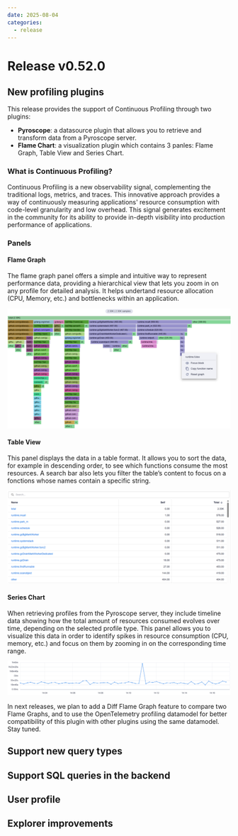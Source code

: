 ```yaml
---
date: 2025-08-04
categories:
  - release
---
```


# Release v0.52.0

## New profiling plugins

This release provides the support of Continuous Profiling through two plugins:

- **Pyroscope**: a datasource plugin that allows you to retrieve and transform data from a Pyroscope server.
- **Flame Chart**: a visualization plugin which contains 3 panles: Flame Graph, Table View and Series Chart.

### What is Continuous Profiling?

Continuous Profiling is a new observability signal, complementing the traditional logs, metrics, and traces. This innovative approach provides a way of continuously measuring applications' resource consumption with code-level granularity and low overhead. This signal generates excitement in the community for its ability to provide in-depth visibility into production performance of applications.

### Panels

#### Flame Graph

The flame graph panel offers a simple and intuitive way to represent performance data, providing a hierarchical view that lets you zoom in on any profile for detailed analysis. It helps undertand resource allocation (CPU, Memory, etc.) and bottlenecks within an application.

![Flame Graph Panel](../../assets/images/blog/v052/flame-graph-panel.png)

#### Table View

This panel displays the data in a table format. It allows you to sort the data, for example in descending order, to see which functions consume the most resources. A search bar also lets you filter the table’s content to focus on a fonctions whose names contain a specific string.

![Table View Panel](../../assets/images/blog/v052/table-view-panel.png)

#### Series Chart

When retrieving profiles from the Pyroscope server, they include timeline data showing how the total amount of resources consumed evolves over time, depending on the selected profile type. This panel allows you to visualize this data in order to identify spikes in resource consumption (CPU, memory, etc.) and focus on them by zooming in on the corresponding time range.

![Series Chart Panel](../../assets/images/blog/v052/series-chart-panel.png)

In next releases, we plan to add a Diff Flame Graph feature to compare two Flame Graphs, and to use the OpenTelemetry profiling datamodel for better compatibility of this plugin with other plugins using the same datamodel. Stay tuned.

## Support new query types

## Support SQL queries in the backend

## User profile

## Explorer improvements
